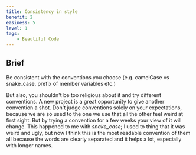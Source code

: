 ```yaml
---
title: Consistency in style
benefit: 2
easiness: 5
level: 1
tags:
    - Beautiful Code
---
```


## Brief

Be consistent with the conventions you choose (e.g. camelCase vs snake_case, prefix of member variables etc.)

But also, you shouldn't be too religious about it and try different conventions. A new project is a great opportunity to give another convention a shot. Don't judge conventions solely on your expectations, because we are so used to the one we use that all the other feel weird at first sight. But by trying a convention for a few weeks your view of it will change. This happened to me with *snake_case*; I used to thing that it was weird and ugly, but now I think this is the most readable convention of them all because the words are clearly separated and it helps a lot, especially with longer names.